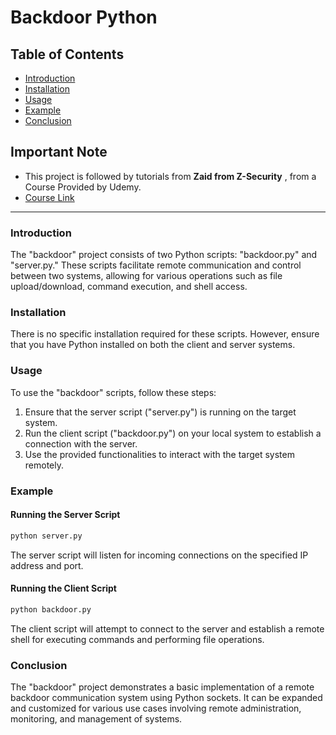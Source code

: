 # Backdoor Python

## Table of Contents
- [Introduction](#introduction)
- [Installation](#installation)
- [Usage](#usage)
- [Example](#example)
- [Conclusion](#conclusion)

## Important Note

- This project is followed by tutorials from **Zaid from Z-Security** , from a Course Provided by Udemy.
- [Course Link](https://www.udemy.com/course/complete-ethical-hacking-bootcamp-zero-to-mastery/?couponCode=GENAISALE24)
---

### Introduction <a name="introduction"></a>

The "backdoor" project consists of two Python scripts: "backdoor.py" and "server.py." These scripts facilitate remote communication and control between two systems, allowing for various operations such as file upload/download, command execution, and shell access.

### Installation <a name="installation"></a>

There is no specific installation required for these scripts. However, ensure that you have Python installed on both the client and server systems.

### Usage <a name="usage"></a>

To use the "backdoor" scripts, follow these steps:

1. Ensure that the server script ("server.py") is running on the target system.
2. Run the client script ("backdoor.py") on your local system to establish a connection with the server.
3. Use the provided functionalities to interact with the target system remotely.

### Example <a name="example"></a>

#### Running the Server Script
```bash
python server.py
```
The server script will listen for incoming connections on the specified IP address and port.

#### Running the Client Script
```bash
python backdoor.py
```
The client script will attempt to connect to the server and establish a remote shell for executing commands and performing file operations.

### Conclusion <a name="conclusion"></a>

The "backdoor" project demonstrates a basic implementation of a remote backdoor communication system using Python sockets. It can be expanded and customized for various use cases involving remote administration, monitoring, and management of systems.
